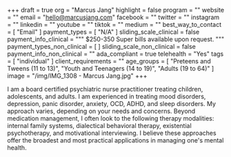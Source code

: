 +++
draft = true
org = "Marcus Jang"
highlight = false
program = ""
website = ""
email = "hello@marcusjang.com"
facebook = ""
twitter = ""
instagram = ""
linkedin = ""
youtube = ""
tiktok = ""
medium = ""
best_way_to_contact = [ "Email" ]
payment_types = [ "N/A" ]
sliding_scale_clinical = false
payment_info_clinical = """
$250-350
Super bills available upon request. """
payment_types_non_clinical = [ ]
sliding_scale_non_clinical = false
payment_info_non_clinical = ""
ada_compliant = true
telehealth = "Yes"
tags = [ "individual" ]
client_requirements = ""
age_groups = [
  "Preteens and Tweens (11 to 13)",
  "Youth and Teenagers (14 to 19)",
  "Adults (19 to 64)"
]
image = "/img/IMG_1308 - Marcus Jang.jpg"
+++

I am a board certified psychiatric nurse practitioner treating children, adolescents, and adults. I am experienced in treating mood disorders, depression, panic disorder, anxiety, OCD, ADHD, and sleep disorders. My approach varies, depending on your needs and concerns. Beyond medication management, I often look to the following therapy modalities: internal family systems, dialectical behavioral therapy, existential psychotherapy, and motivational interviewing. I believe these approaches offer the broadest and most practical applications in managing one's mental health.
